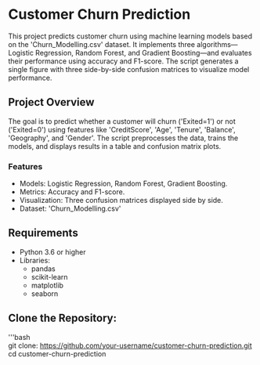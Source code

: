 # Customer Churn Prediction
This project predicts customer churn using machine learning models based on the 'Churn_Modelling.csv' dataset. 
It implements three algorithms—Logistic Regression, Random Forest, and Gradient Boosting—and evaluates their performance using accuracy and F1-score. 
The script generates a single figure with three side-by-side confusion matrices to visualize model performance.

## Project Overview
The goal is to predict whether a customer will churn ('Exited=1') or not ('Exited=0') using features like 'CreditScore', 'Age', 'Tenure', 'Balance', 'Geography', and 'Gender'.
The script preprocesses the data, trains the models, and displays results in a table and confusion matrix plots.

### Features
- Models: Logistic Regression, Random Forest, Gradient Boosting.
- Metrics: Accuracy and F1-score.
- Visualization: Three confusion matrices displayed side by side.
- Dataset: 'Churn_Modelling.csv'
## Requirements
- Python 3.6 or higher
- Libraries:
  - pandas
  - scikit-learn
  - matplotlib
  - seaborn

## Clone the Repository:
   '''bash <br>
   git clone: https://github.com/your-username/customer-churn-prediction.git <br>
   cd customer-churn-prediction
